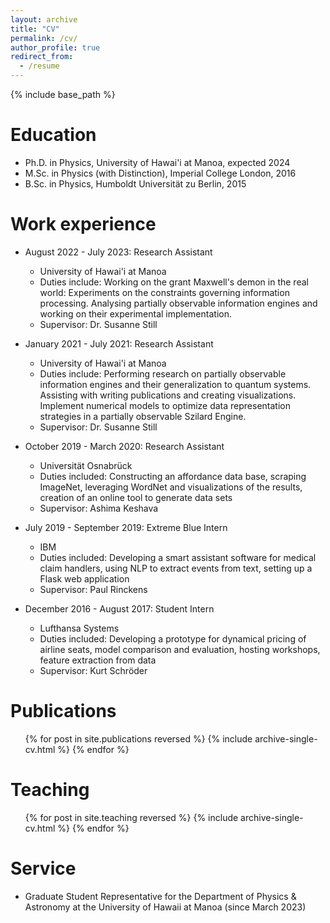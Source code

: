 ```yaml
---
layout: archive
title: "CV"
permalink: /cv/
author_profile: true
redirect_from:
  - /resume
---
```


{% include base_path %}

Education
======
<!-- * M.Sc. in Cognitive Science, Universität Osnabrück, 2020 (expected) -->
* Ph.D. in Physics, University of Hawai'i at Manoa, expected 2024
* M.Sc. in Physics (with Distinction), Imperial College London, 2016
* B.Sc. in Physics, Humboldt Universität zu Berlin, 2015

Work experience
======
* August 2022 - July 2023: Research Assistant
  * University of Hawai'i at Manoa
  * Duties include: Working on the grant Maxwell's demon in the real world: Experiments on the constraints governing information processing. Analysing partially observable information engines and working on their experimental implementation.  
  * Supervisor: Dr. Susanne Still

* January 2021 - July 2021: Research Assistant
  * University of Hawai'i at Manoa
  * Duties include: Performing research on partially observable information engines and their generalization to quantum systems. Assisting with writing publications and creating visualizations. Implement numerical models to optimize data representation strategies in a partially observable Szilard Engine.  
  * Supervisor: Dr. Susanne Still

* October 2019 - March 2020: Research Assistant
  * Universität Osnabrück
  * Duties included: Constructing an affordance data base, scraping ImageNet, leveraging WordNet and visualizations of the results, creation of an online tool to generate data sets
  * Supervisor: Ashima Keshava

* July 2019 - September 2019: Extreme Blue Intern
  * IBM
  * Duties included: Developing a smart assistant software for medical claim handlers, using NLP to extract events from text, setting up a Flask web application
  * Supervisor: Paul Rinckens

* December 2016 - August 2017: Student Intern
  * Lufthansa Systems
  * Duties included: Developing a prototype for dynamical pricing of airline seats, model comparison and evaluation, hosting workshops, feature extraction from data
  * Supervisor: Kurt Schröder

<!-- Skills
======
* Quantum Physics
  * Quantum Optics
  * Quantum Information Theory
  * Foundations of Quantum Theory
* Mathematics
  * Advanced Analysis
  * Linear Algebra
  * Functional Analysis
* Programming
  * Python
  * R
  * Matlab
* Basic Neuroscience
* Deep Learning (Theory and practical implementations) -->

Publications
======
  <ul>{% for post in site.publications reversed %}
    {% include archive-single-cv.html %}
  {% endfor %}</ul>

<!-- Talks
======
  <ul>{% for post in site.talks %}
    {% include archive-single-talk-cv.html %}
  {% endfor %}</ul> -->

Teaching
======
  <ul>{% for post in site.teaching reversed %}
    {% include archive-single-cv.html %}
  {% endfor %}</ul>

Service
======
* Graduate Student Representative for the Department of Physics & Astronomy at the University of Hawaii at Manoa (since March 2023)
